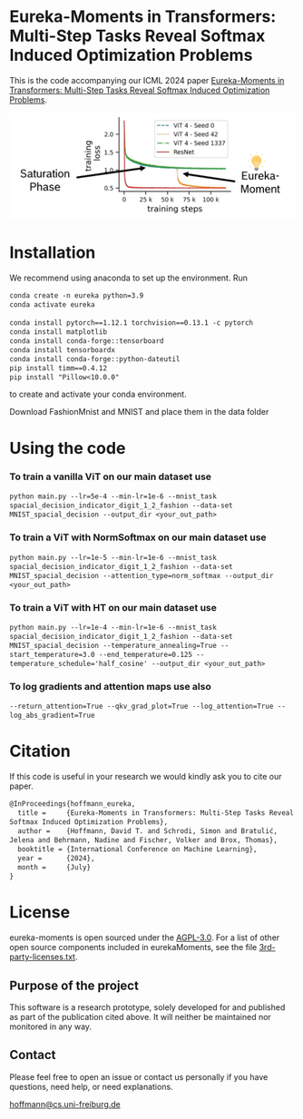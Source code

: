 # Eureka-Moments in Transformers: <br> Multi-Step Tasks Reveal Softmax Induced Optimization Problems

This is the code accompanying our ICML 2024 paper [Eureka-Moments in Transformers: Multi-Step Tasks Reveal Softmax Induced Optimization Problems](https://arxiv.org/abs/2310.12956).

![Examples of Eureka-Moments.](em.jpg)

# Installation
We recommend using anaconda to set up the environment. Run 
```
conda create -n eureka python=3.9
conda activate eureka

conda install pytorch==1.12.1 torchvision==0.13.1 -c pytorch
conda install matplotlib
conda install conda-forge::tensorboard
conda install tensorboardx
conda install conda-forge::python-dateutil
pip install timm==0.4.12
pip install "Pillow<10.0.0"

```
to create and activate your conda environment. 

Download FashionMnist and MNIST and place them in the data folder

# Using the code
### To train a vanilla ViT on our main dataset use
```
python main.py --lr=5e-4 --min-lr=1e-6 --mnist_task spacial_decision_indicator_digit_1_2_fashion --data-set MNIST_spacial_decision --output_dir <your_out_path> 
```

### To train a ViT with NormSoftmax on our main dataset use
```
python main.py --lr=1e-5 --min-lr=1e-6 --mnist_task spacial_decision_indicator_digit_1_2_fashion --data-set MNIST_spacial_decision --attention_type=norm_softmax --output_dir <your_out_path> 
```

### To train a ViT with HT on our main dataset use
```
python main.py --lr=1e-4 --min-lr=1e-6 --mnist_task spacial_decision_indicator_digit_1_2_fashion --data-set MNIST_spacial_decision --temperature_annealing=True --start_temperature=3.0 --end_temperature=0.125 --temperature_schedule='half_cosine' --output_dir <your_out_path> 
```

### To log gradients and attention maps use also
```
--return_attention=True --qkv_grad_plot=True --log_attention=True --log_abs_gradient=True
```

# Citation

If this code is useful in your research we would kindly ask you to cite our paper.

```
@InProceedings{hoffmann_eureka,
  title =     {Eureka-Moments in Transformers: Multi-Step Tasks Reveal Softmax Induced Optimization Problems},
  author =    {Hoffmann, David T. and Schrodi, Simon and Bratulić, Jelena and Behrmann, Nadine and Fischer, Volker and Brox, Thomas},
  booktitle = {International Conference on Machine Learning},
  year =      {2024},
  month =     {July}
}
```

# License
eureka-moments is open sourced under the [AGPL-3.0](LICENSE).
For a list of other open source components included in eurekaMoments, see the file [3rd-party-licenses.txt](3rd-party-licenses.txt).


## Purpose of the project
This software is a research prototype, solely developed for and published as
part of the publication cited above. It will neither be
maintained nor monitored in any way.

## Contact
Please feel free to open an issue or contact us personally if you have questions, need help, or need explanations.

hoffmann@cs.uni-freiburg.de
